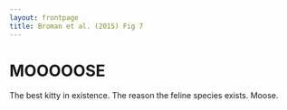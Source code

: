 ```yaml
---
layout: frontpage
title: Broman et al. (2015) Fig 7
---
```


# MOOOOOSE

The best kitty in existence. The reason the feline species exists. Moose. 